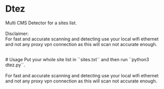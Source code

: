 # Dtez
Multi CMS Detector for a sites list.<br><br>
Disclaimer:<br>
For fast and accurate scanning and detecting use your local wifi ethernet and not any proxy vpn connection as this will scan not accurate enough.

<br>
# Usage
Put your whole site list in ``sites.txt`` and then run ``python3 dtez.py``.<br><br>
For fast and accurate scanning and detecting use your local wifi ethernet and not any proxy vpn connection as this will scan not accurate enough.
